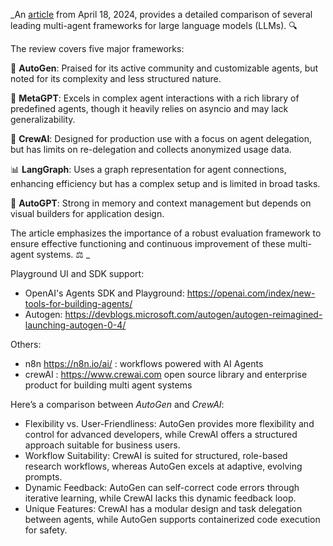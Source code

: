 _An [article](https://blog.context.ai/comparing-leading-multi-agent-frameworks/) from April 18, 2024, provides a detailed comparison of several leading multi-agent frameworks for large language models (LLMs). 🔍

The review covers five major frameworks:

🚀 **AutoGen**: Praised for its active community and customizable agents, but noted for its complexity and less structured nature.

🧠 **MetaGPT**: Excels in complex agent interactions with a rich library of predefined agents, though it heavily relies on asyncio and may lack generalizability.

👥 **CrewAI**: Designed for production use with a focus on agent delegation, but has limits on re-delegation and collects anonymized usage data.

📊 **LangGraph**: Uses a graph representation for agent connections, enhancing efficiency but has a complex setup and is limited in broad tasks.

💾 **AutoGPT**: Strong in memory and context management but depends on visual builders for application design.

The article emphasizes the importance of a robust evaluation framework to ensure effective functioning and continuous improvement of these multi-agent systems. ⚖️
_

Playground UI and SDK support:

- OpenAI's Agents SDK and Playground: https://openai.com/index/new-tools-for-building-agents/
- Autogen: https://devblogs.microsoft.com/autogen/autogen-reimagined-launching-autogen-0-4/



Others:
- n8n https://n8n.io/ai/ : workflows powered with AI Agents
- crewAI : https://www.crewai.com open source library and enterprise product for building multi agent systems




Here’s a comparison between *AutoGen* and *CrewAI*:
- Flexibility vs. User-Friendliness: AutoGen provides more flexibility and control for advanced developers, while CrewAI offers a structured approach suitable for business users.
- Workflow Suitability: CrewAI is suited for structured, role-based research workflows, whereas AutoGen excels at adaptive, evolving prompts.
- Dynamic Feedback: AutoGen can self-correct code errors through iterative learning, while CrewAI lacks this dynamic feedback loop.
- Unique Features: CrewAI has a modular design and task delegation between agents, while AutoGen supports containerized code execution for safety.
